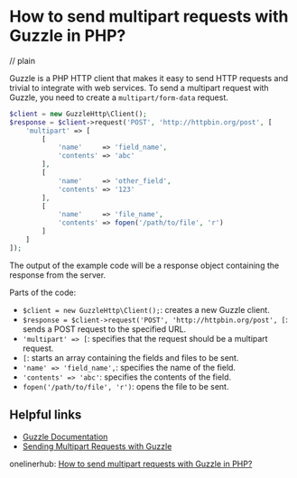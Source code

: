 # How to send multipart requests with Guzzle in PHP?
// plain

Guzzle is a PHP HTTP client that makes it easy to send HTTP requests and trivial to integrate with web services. To send a multipart request with Guzzle, you need to create a `multipart/form-data` request.

```php
$client = new GuzzleHttp\Client();
$response = $client->request('POST', 'http://httpbin.org/post', [
    'multipart' => [
        [
            'name'     => 'field_name',
            'contents' => 'abc'
        ],
        [
            'name'     => 'other_field',
            'contents' => '123'
        ],
        [
            'name'     => 'file_name',
            'contents' => fopen('/path/to/file', 'r')
        ]
    ]
]);
```

The output of the example code will be a response object containing the response from the server.

Parts of the code:

- `$client = new GuzzleHttp\Client();`: creates a new Guzzle client.
- `$response = $client->request('POST', 'http://httpbin.org/post', [`: sends a POST request to the specified URL.
- `'multipart' => [`: specifies that the request should be a multipart request.
- `[`: starts an array containing the fields and files to be sent.
- `'name' => 'field_name',`: specifies the name of the field.
- `'contents' => 'abc'`: specifies the contents of the field.
- `fopen('/path/to/file', 'r')`: opens the file to be sent.

## Helpful links

- [Guzzle Documentation](http://docs.guzzlephp.org/en/stable/)
- [Sending Multipart Requests with Guzzle](https://www.sitepoint.com/sending-multipart-requests-with-guzzle/)

onelinerhub: [How to send multipart requests with Guzzle in PHP?](https://onelinerhub.com/php-guzzle/how-to-send-multipart-requests-with-guzzle-in-php)